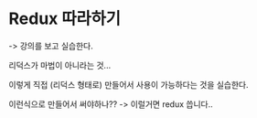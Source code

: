 # Redux 따라하기

-> 강의를 보고 실습한다.

리덕스가 마법이 아니라는 것...

이렇게 직접 (리덕스 형태로) 만들어서 사용이 가능하다는 것을 실습한다.

이런식으로 만들어서 써야하나?? -> 이럴거면 redux 씁니다..